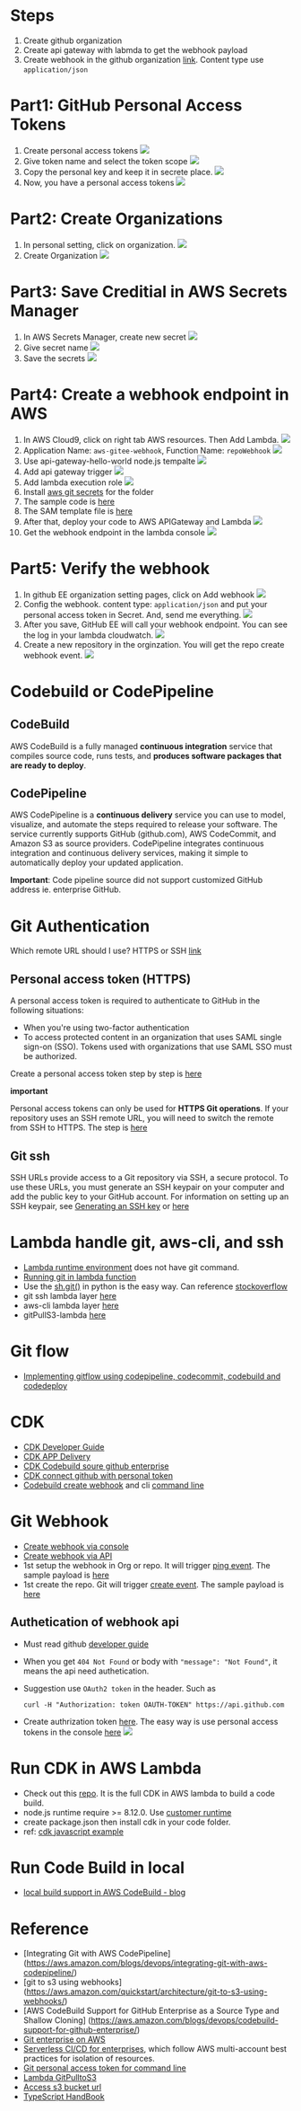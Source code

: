 # Steps
1. Create github organization
2. Create api gateway with labmda to get the webhook payload
3. Create webhook in the github organization [link](https://developer.github.com/webhooks/creating/). Content type use `application/json`

# Part1: GitHub Personal Access Tokens
1. Create personal access tokens
	![](./images/01.png)
2. Give token name and select the token scope
	![](./images/02.png)
3. Copy the personal key and keep it in secrete place.
	![](./images/03.png)
4. Now, you have a personal access tokens
	![](./images/04.png)
	
# Part2: Create Organizations
1. In personal setting, click on organization.
	![](./images/05.png)
2. Create Organization
	![](./images/06.png)

# Part3: Save Creditial in AWS Secrets Manager
1. In AWS Secrets Manager, create new secret
	![](./images/12.png)
2. Give secret name
	![](./images/13.png)
3. Save the secrets
	![](./images/14.png)

	
# Part4: Create a webhook endpoint in AWS
1. In AWS Cloud9, click on right tab AWS resources. Then Add Lambda.
	![](./images/07.png)
2. Application Name: `aws-gitee-webhook`, Function Name: `repoWebhook`
	![](./images/08.png)
3. Use api-gateway-hello-world node.js tempalte
	![](./images/09.png)
4. Add api gateway trigger
	![](./images/10.png)
5. Add lambda execution role
	![](./images/11.png)
6. Install [aws git secrets](https://github.com/awslabs/git-secrets) for the folder
7. The sample code is [here](https://github.com/imyoungyang/aws-gitee-webhook/tree/master/repoWebhook)
8. The SAM template file is [here](https://github.com/imyoungyang/aws-gitee-webhook/blob/master/template.yaml)
9. After that, deploy your code to AWS APIGateway and Lambda
	![](./images/15.png)
1. Get the webhook endpoint in the lambda console
	![](./images/16.png)

# Part5: Verify the webhook
1. In github EE organization setting pages, click on Add webhook
	![](./images/17.png)
2. Config the webhook. content type: `application/json` and put your personal access token in Secret. And, send me everything.
	![](./images/18.png)
3. After you save, GitHub EE will call your webhook endpoint. You can see the log in your lambda cloudwatch.
	![](./images/19.png)
4. Create a new repository in the orginzation. You will get the repo create webhook event.
	![](./images/20.png)

# Codebuild or CodePipeline

## CodeBuild
AWS CodeBuild is a fully managed **continuous integration** service that compiles source code, runs tests, and **produces software packages that are ready to deploy**.

## CodePipeline
AWS CodePipeline is a **continuous delivery** service you can use to model, visualize, and automate the steps required to release your software. The service currently supports GitHub (github.com), AWS CodeCommit, and Amazon S3 as source providers. CodePipeline integrates continuous integration and continuous delivery services, making it simple to automatically deploy your updated application.

**Important**: Code pipeline source did not support customized GitHub address ie. enterprise GitHub.

# Git Authentication

Which remote URL should I use? HTTPS or SSH [link](https://help.github.com/en/articles/which-remote-url-should-i-use)


## Personal access token (HTTPS)
A personal access token is required to authenticate to GitHub in the following situations:

* When you're using two-factor authentication
* To access protected content in an organization that uses SAML single sign-on (SSO). Tokens used with organizations that use SAML SSO must be authorized.

Create a personal access token step by step is [here](https://help.github.com/en/articles/creating-a-personal-access-token-for-the-command-line)

**important**
	
Personal access tokens can only be used for **HTTPS Git operations**. If your repository uses an SSH remote URL, you will need to switch the remote from SSH to HTTPS. The step is [here](https://help.github.com/en/articles/changing-a-remotes-url#switching-remote-urls-from-ssh-to-https)

## Git ssh
SSH URLs provide access to a Git repository via SSH, a secure protocol. To use these URLs, you must generate an SSH keypair on your computer and add the public key to your GitHub account. For information on setting up an SSH keypair, see [Generating an SSH key](https://help.github.com/en/articles/connecting-to-github-with-ssh) or [here](https://build-me-the-docs-please.readthedocs.io/en/latest/Using_Git/SetUpSSHForGit.html)


# Lambda handle git, aws-cli, and ssh
* [Lambda runtime environment](https://docs.aws.amazon.com/lambda/latest/dg/lambda-runtimes.html) does not have git command.
* [Running git in lambda function](https://cloudbriefly.com/post/running-git-in-aws-lambda/)
* Use the [sh.git()](https://amoffat.github.io/sh/index.html#subcommands) in python is the easy way. Can reference [stockoverflow](https://stackoverflow.com/questions/1456269/python-git-module-experiences)
* git ssh lambda layer [here](https://github.com/lambci/git-lambda-layer)
* aws-cli lambda layer [here](https://github.com/aws-samples/aws-lambda-layer-awscli)
* gitPullS3-lambda [here](./others/gitPullS3-lambda.zip)

# Git flow
* [Implementing gitflow using codepipeline, codecommit, codebuild and codedeploy](https://aws.amazon.com/blogs/devops/implementing-gitflow-using-aws-codepipeline-aws-codecommit-aws-codebuild-and-aws-codedeploy/)

# CDK
* [CDK Developer Guide](https://docs.aws.amazon.com/cdk/api/latest/)
* [CDK APP Delivery](https://github.com/awslabs/aws-cdk/tree/master/packages/%40aws-cdk/app-delivery)
* [CDK Codebuild soure github enterprise](https://awslabs.github.io/aws-cdk/refs/_aws-cdk_aws-codebuild.html#githubsource-and-githubenterprisesource)
* [CDK connect github with personal token](https://github.com/awslabs/aws-cdk/issues/1844)
* [Codebuild create webhook](https://docs.aws.amazon.com/codebuild/latest/APIReference/API_CreateWebhook.html) and cli [command line](https://docs.aws.amazon.com/cli/latest/reference/codebuild/create-webhook.html)

# Git Webhook
* [Create webhook via console](https://developer.github.com/webhooks/creating/)
* [Create webhook via API](https://developer.github.com/v3/repos/hooks/#create-a-hook)
* 1st setup the webhook in Org or repo. It will trigger [ping event](https://developer.github.com/webhooks/#ping-event). The sample payload is [here](./others/1st-create-webhook-ping-event-payload.json)
* 1st create the repo. Git will trigger [create event](https://developer.github.com/v3/activity/events/types/#createevent). The sample payload is [here](./others/1st-create-repo-payload.json)

## Authetication of webhook api
* Must read github [developer guide](https://developer.github.com/v3/#authentication)
* When you get `404 Not Found` or body with `"message": "Not Found"`, it means the api need authetication.
* Suggestion use `OAuth2 token` in the header. Such as 

	```
	curl -H "Authorization: token OAUTH-TOKEN" https://api.github.com
	```
	
* Create authrization token [here](https://developer.github.com/v3/oauth_authorizations/#create-a-new-authorization). The easy way is use personal access tokens in the console [here](https://help.github.com/en/articles/creating-a-personal-access-token-for-the-command-line#creating-a-token)
	![](./images/01.png)

# Run CDK in AWS Lambda
* Check out this [repo](https://github.com/imyoungyang/cdk-app). It is the full CDK in AWS lambda to build a code build.
* node.js runtime require >= 8.12.0. Use [customer runtime](https://github.com/lambci/node-custom-lambda)
* create package.json then install cdk in your code folder.
* ref: [cdk javascript example](https://github.com/aws-samples/aws-cdk-changelogs-demo)

# Run Code Build in local
* [local build support in AWS CodeBuild - blog](https://aws.amazon.com/blogs/devops/announcing-local-build-support-for-aws-codebuild/)

# Reference
* [Integrating Git with AWS CodePipeline]
(https://aws.amazon.com/blogs/devops/integrating-git-with-aws-codepipeline/)
* [git to s3 using webhooks]
(https://aws.amazon.com/quickstart/architecture/git-to-s3-using-webhooks/)
* [AWS CodeBuild Support for GitHub Enterprise as a Source Type and Shallow Cloning]
(https://aws.amazon.com/blogs/devops/codebuild-support-for-github-enterprise/)
* [Git enterprise on AWS](https://aws.amazon.com/quickstart/architecture/github-enterprise/)
* [Serverless CI/CD for enterprises](https://aws.amazon.com/quickstart/architecture/serverless-cicd-for-enterprise/), which follow AWS multi-account best practices for isolation of resources.
* [Git personal access token for command line](https://help.github.com/en/articles/creating-a-personal-access-token-for-the-command-line)
* [Lambda GitPulltoS3](http://aws-quickstart.s3.amazonaws.com/quickstart-git2s3/functions/packages/GitPullS3/lambda.zip)
* [Access s3 bucket url](https://docs.aws.amazon.com/AmazonS3/latest/dev/UsingBucket.html#access-bucket-intro)
* [TypeScript HandBook](https://www.typescriptlang.org/docs/handbook/basic-types.html)